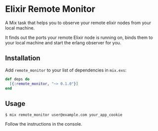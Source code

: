 # Elixir Remote Monitor

A Mix task that helps you to observe your remote elixir nodes from your local machine.

It finds out the ports your remote Elixir node is running on, binds them to your local machine and start the erlang observer for you.

## Installation

Add `remote_monitor` to your list of dependencies in `mix.exs`:

  ```elixir
  def deps do
    [{:remote_monitor, "~> 0.1.0"}]
  end
  ```

## Usage

`$ mix remote_monitor user@example.com your_app_cookie`

Follow the instructions in the console.
